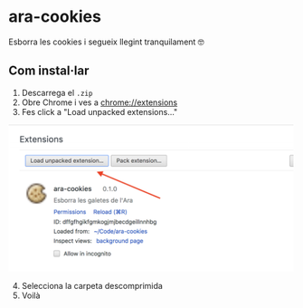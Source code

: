# ara-cookies

Esborra les cookies i segueix llegint tranquilament 🤓

## Com instal·lar

1. Descarrega el `.zip`
2. Obre Chrome i ves a [chrome://extensions](chrome://extensions)
3. Fes click a "Load unpacked extensions..."

![](https://raw.githubusercontent.com/albertfdp/ara-cookies/f3572defaf52545a594884447d1b77be2064b1f6/docs/extension.png)

4. Selecciona la carpeta descomprimida
5. Voilà
